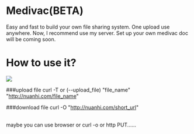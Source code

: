 # Medivac(BETA)
Easy and fast to build your own file sharing system.
One upload use anywhere.
Now, I recommend use my server. Set up your own medivac doc will be coming soon.

# How to use it?
![](http://s2.cdn.xiachufang.com/e346200e832d11e6b87c0242ac110003_875w_249h.gif)


###upload file
curl -T or (--upload_file) "file_name" "http://nuanhi.com/file_name"

###download file
curl -O "http://nuanhi.com/short_url"

</br>
maybe you can use browser or curl -o or http PUT......
